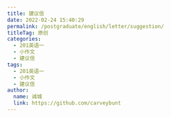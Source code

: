 ```yaml
---
title: 建议信
date: 2022-02-24 15:40:29
permalink: /postgraduate/english/letter/suggestion/
titleTag: 原创
categories: 
  - 201英语一
  - 小作文
  - 建议信
tags: 
  - 201英语一
  - 小作文
  - 建议信
author: 
  name: 诚城
  link: https://github.com/carveybunt
---
```

